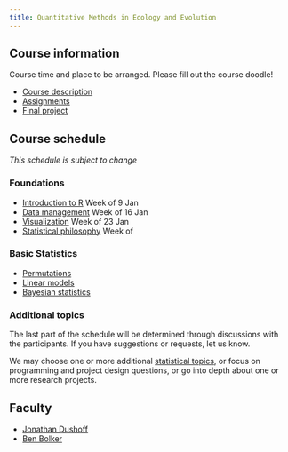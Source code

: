 ```yaml
---
title: Quantitative Methods in Ecology and Evolution
---
```


## Course information

Course time and place to be arranged. Please fill out the course doodle!

-   [Course description](description.html)
-   [Assignments](assignments.html)
-   [Final project](project.html)

## Course schedule

_This schedule is subject to change_

### Foundations

-   [Introduction to R](Introduction_to_R.html) Week of 9 Jan
-   [Data management](Data_management.html) Week of 16 Jan
-   [Visualization](Visualization.html) Week of 23 Jan
-   [Statistical philosophy](Statistical_philosophy.html) Week of

### Basic Statistics

-   [Permutations](Permutations.html)
-   [Linear models](Linear_models.html)
-   [Bayesian statistics](Bayesian_statistics.html)

### Additional topics

The last part of the schedule will be determined through discussions
with the participants. If you have suggestions or requests, let us know.

We may choose one or more additional [statistical topics](topics.html), or focus on programming and project design questions, or go into depth about one or more research projects.


## Faculty

-   [Jonathan Dushoff](http://bio.mcmaster.ca/faculty/dushoff/dushoff.htm)
-   [Ben Bolker](http://www.math.mcmaster.ca/~bolker/)

